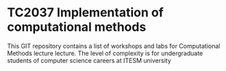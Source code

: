# TC2037 Implementation of computational methods

This GIT repository contains a list of workshops and labs for Computational Methods lecture
lecture. The level of complexity is for undergraduate students of computer
science careers at ITESM university